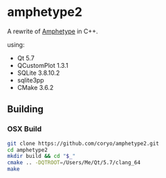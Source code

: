 # amphetype2

A rewrite of [Amphetype](https://code.google.com/p/amphetype/) in C++.

using:

*   Qt 5.7
*   QCustomPlot 1.3.1
*   SQLite 3.8.10.2
*   sqlite3pp
*   CMake 3.6.2


## Building

### OSX Build

```bash
git clone https://github.com/coryo/amphetype2.git
cd amphetype2
mkdir build && cd "$_"
cmake .. -DQTROOT=/Users/Me/Qt/5.7/clang_64
make
```